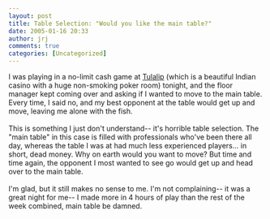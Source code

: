 ```yaml
---
layout: post
title: Table Selection: "Would you like the main table?"
date: 2005-01-16 20:33
author: jrj
comments: true
categories: [Uncategorized]
---
```

I was playing in a no-limit cash game  at <a href="http://www.tulalipcasino.com/" target="_blank">Tulalip</a> (which is a beautiful Indian casino with a huge non-smoking poker room) tonight, and the floor manager kept coming over and asking if I wanted to move to the main table. Every time, I said no, and my best opponent at the table would get up and move, leaving me alone with the fish.<br /><br />This is something I just don't understand-- it's horrible table selection. The "main table" in this case is filled with professionals who've been there all day, whereas the table I was at had much less experienced players... in short, dead money. Why on earth would you want to move? But time and time again, the opponent I most wanted to see go would get up and head over to the main table.<br /><br />I'm glad, but it still makes no sense to me. I'm not complaining-- it was a great night for me-- I made more in 4 hours of play than the rest of the week combined, main table be damned.
